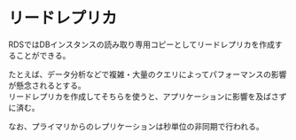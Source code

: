 # リードレプリカ

RDSではDBインスタンスの読み取り専用コピーとしてリードレプリカを作成することができる。

たとえば、データ分析などで複雑・大量のクエリによってパフォーマンスの影響が懸念されるとする。  
リードレプリカを作成してそちらを使うと、アプリケーションに影響を及ばさずに済む。

なお、プライマリからのレプリケーションは秒単位の非同期で行われる。
